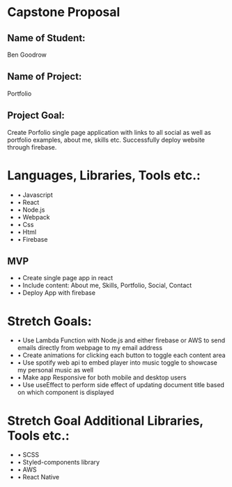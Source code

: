 # Capstone Proposal

## Name of Student:

Ben Goodrow

## Name of Project:

Portfolio

## Project Goal:

Create Porfolio single page application with links to all social as well as portfolio examples, about me, skills etc. Successfully deploy website through firebase.

# Languages, Libraries, Tools etc.:

- • Javascript
- • React
- • Node.js
- • Webpack
- • Css
- • Html
- • Firebase

## MVP

- • Create single page app in react
- • Include content: About me, Skills, Portfolio, Social, Contact
- • Deploy App with firebase

# Stretch Goals:

- • Use Lambda Function with Node.js and either firebase or AWS to send emails directly from webpage to my email address
- • Create animations for clicking each button to toggle each content area
- • Use spotify web api to embed player into music toggle to showcase my personal music as well
- • Make app Responsive for both mobile and desktop users
- • Use useEffect to perform side effect of updating document title based on which component is displayed

# Stretch Goal Additional Libraries, Tools etc.:

- • SCSS
- • Styled-components library
- • AWS
- • React Native

